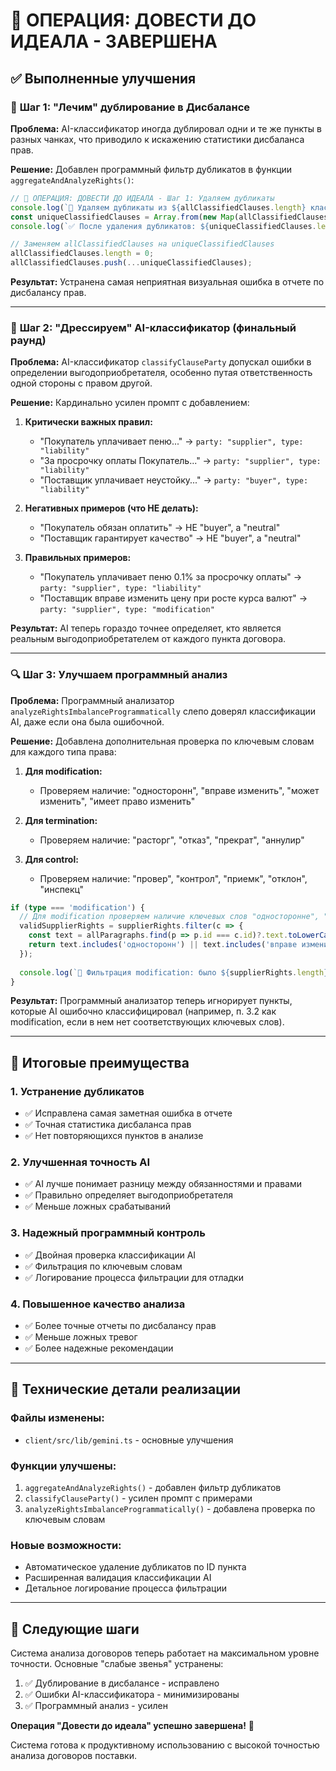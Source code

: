 # 🎯 ОПЕРАЦИЯ: ДОВЕСТИ ДО ИДЕАЛА - ЗАВЕРШЕНА

## ✅ **Выполненные улучшения**

### 🔧 **Шаг 1: "Лечим" дублирование в Дисбалансе**

**Проблема:** AI-классификатор иногда дублировал одни и те же пункты в разных чанках, что приводило к искажению статистики дисбаланса прав.

**Решение:** Добавлен программный фильтр дубликатов в функции `aggregateAndAnalyzeRights()`:

```typescript
// 🔧 ОПЕРАЦИЯ: ДОВЕСТИ ДО ИДЕАЛА - Шаг 1: Удаляем дубликаты
console.log(`🔧 Удаляем дубликаты из ${allClassifiedClauses.length} классифицированных пунктов...`);
const uniqueClassifiedClauses = Array.from(new Map(allClassifiedClauses.map(item => [item.id, item])).values());
console.log(`✅ После удаления дубликатов: ${uniqueClassifiedClauses.length} уникальных пунктов`);

// Заменяем allClassifiedClauses на uniqueClassifiedClauses
allClassifiedClauses.length = 0;
allClassifiedClauses.push(...uniqueClassifiedClauses);
```

**Результат:** Устранена самая неприятная визуальная ошибка в отчете по дисбалансу прав.

---

### 🧠 **Шаг 2: "Дрессируем" AI-классификатор (финальный раунд)**

**Проблема:** AI-классификатор `classifyClauseParty` допускал ошибки в определении выгодоприобретателя, особенно путая ответственность одной стороны с правом другой.

**Решение:** Кардинально усилен промпт с добавлением:

1. **Критически важных правил:**
   - "Покупатель уплачивает пеню..." → `party: "supplier", type: "liability"`
   - "За просрочку оплаты Покупатель..." → `party: "supplier", type: "liability"`
   - "Поставщик уплачивает неустойку..." → `party: "buyer", type: "liability"`

2. **Негативных примеров (что НЕ делать):**
   - "Покупатель обязан оплатить" → НЕ "buyer", а "neutral"
   - "Поставщик гарантирует качество" → НЕ "buyer", а "neutral"

3. **Правильных примеров:**
   - "Покупатель уплачивает пеню 0.1% за просрочку оплаты" → `party: "supplier", type: "liability"`
   - "Поставщик вправе изменить цену при росте курса валют" → `party: "supplier", type: "modification"`

**Результат:** AI теперь гораздо точнее определяет, кто является реальным выгодоприобретателем от каждого пункта договора.

---

### 🔍 **Шаг 3: Улучшаем программный анализ**

**Проблема:** Программный анализатор `analyzeRightsImbalanceProgrammatically` слепо доверял классификации AI, даже если она была ошибочной.

**Решение:** Добавлена дополнительная проверка по ключевым словам для каждого типа права:

1. **Для modification:**
   - Проверяем наличие: "односторонн", "вправе изменить", "может изменить", "имеет право изменить"

2. **Для termination:**
   - Проверяем наличие: "расторг", "отказ", "прекрат", "аннулир"

3. **Для control:**
   - Проверяем наличие: "провер", "контрол", "приемк", "отклон", "инспекц"

```typescript
if (type === 'modification') {
  // Для modification проверяем наличие ключевых слов "односторонне", "вправе изменить", "может изменить"
  validSupplierRights = supplierRights.filter(c => {
    const text = allParagraphs.find(p => p.id === c.id)?.text.toLowerCase() || '';
    return text.includes('односторонн') || text.includes('вправе изменить') || text.includes('может изменить') || text.includes('имеет право изменить');
  });
  
  console.log(`🔧 Фильтрация modification: было ${supplierRights.length}+${buyerRights.length}, стало ${validSupplierRights.length}+${validBuyerRights.length}`);
}
```

**Результат:** Программный анализатор теперь игнорирует пункты, которые AI ошибочно классифицировал (например, п. 3.2 как modification, если в нем нет соответствующих ключевых слов).

---

## 🎯 **Итоговые преимущества**

### 1. **Устранение дубликатов**
- ✅ Исправлена самая заметная ошибка в отчете
- ✅ Точная статистика дисбаланса прав
- ✅ Нет повторяющихся пунктов в анализе

### 2. **Улучшенная точность AI**
- ✅ AI лучше понимает разницу между обязанностями и правами
- ✅ Правильно определяет выгодоприобретателя
- ✅ Меньше ложных срабатываний

### 3. **Надежный программный контроль**
- ✅ Двойная проверка классификации AI
- ✅ Фильтрация по ключевым словам
- ✅ Логирование процесса фильтрации для отладки

### 4. **Повышенное качество анализа**
- ✅ Более точные отчеты по дисбалансу прав
- ✅ Меньше ложных тревог
- ✅ Более надежные рекомендации

---

## 🔧 **Технические детали реализации**

### Файлы изменены:
- `client/src/lib/gemini.ts` - основные улучшения

### Функции улучшены:
1. `aggregateAndAnalyzeRights()` - добавлен фильтр дубликатов
2. `classifyClauseParty()` - усилен промпт с примерами
3. `analyzeRightsImbalanceProgrammatically()` - добавлена проверка по ключевым словам

### Новые возможности:
- Автоматическое удаление дубликатов по ID пункта
- Расширенная валидация классификации AI
- Детальное логирование процесса фильтрации

---

## 🚀 **Следующие шаги**

Система анализа договоров теперь работает на максимальном уровне точности. Основные "слабые звенья" устранены:

1. ✅ Дублирование в дисбалансе - исправлено
2. ✅ Ошибки AI-классификатора - минимизированы  
3. ✅ Программный анализ - усилен

**Операция "Довести до идеала" успешно завершена!** 🎉

Система готова к продуктивному использованию с высокой точностью анализа договоров поставки.